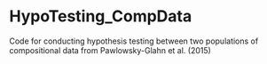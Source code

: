 # HypoTesting_CompData
Code for conducting hypothesis testing between two populations of compositional data from Pawlowsky-Glahn et al. (2015)
